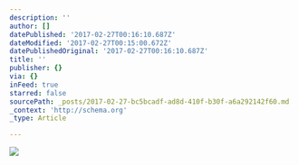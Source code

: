 ```yaml
---
description: ''
author: []
datePublished: '2017-02-27T00:16:10.687Z'
dateModified: '2017-02-27T00:15:00.672Z'
datePublishedOriginal: '2017-02-27T00:16:10.687Z'
title: ''
publisher: {}
via: {}
inFeed: true
starred: false
sourcePath: _posts/2017-02-27-bc5bcadf-ad8d-410f-b30f-a6a292142f60.md
_context: 'http://schema.org'
_type: Article

---
```

![](https://the-grid-user-content.s3-us-west-2.amazonaws.com/8ce43564-26b5-4428-8da6-bd836f7e0ecf.jpg)
